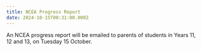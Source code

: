 ```yaml
---
title: NCEA Progress Report
date: 2024-10-15T00:31:00.000Z
---
```

An NCEA progress report will be emailed to parents of students in Years 11, 12 and 13, on
Tuesday 15 October.
